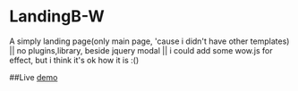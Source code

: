 # LandingB-W
A simply landing page(only main page, 'cause i didn't have other templates) || 
no plugins,library, beside jquery modal || 
i could add some wow.js for effect, but i think it's ok how it is :()


##Live [demo](https://62b7376f8a18c317e0bbde11--resplendent-daffodil-5c5e53.netlify.app)

